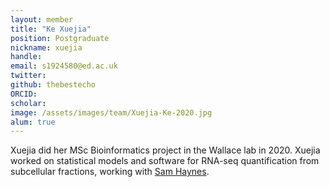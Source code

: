 ```yaml
---
layout: member
title: "Ke Xuejia"
position: Postgraduate
nickname: xuejia
handle: 
email: s1924580@ed.ac.uk
twitter:
github: thebestecho
ORCID:
scholar:
image: /assets/images/team/Xuejia-Ke-2020.jpg
alum: true
---
```


Xuejia did her MSc Bioinformatics project in the Wallace lab in 2020.
Xuejia worked on statistical models and software for RNA-seq quantification from subcellular fractions, working with [Sam Haynes](samuel-haynes).


